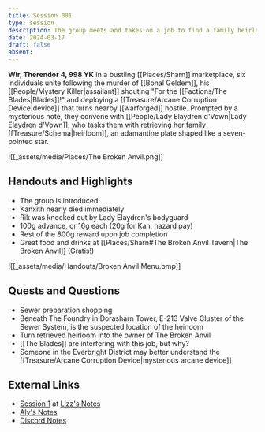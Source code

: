 ```yaml
---
title: Session 001
type: session
description: The group meets and takes on a job to find a family heirloom.
date: 2024-03-17
draft: false
absent:
---
```

**Wir, Therendor 4, 998 YK**
In a bustling [[Places/Sharn]] marketplace, six individuals unite following the murder of [[Bonal Geldem]], his [[People/Mystery Killer|assailant]] shouting "For the [[Factions/The Blades|Blades]]!" and deploying a [[Treasure/Arcane Corruption Device|device]] that turns nearby [[warforged]] hostile. Prompted by a mysterious note, they convene with [[People/Lady Elaydren d'Vown|Lady Elaydren d'Vown]], who tasks them with retrieving her family [[Treasure/Schema|heirloom]], an adamantine plate shaped like a seven-pointed star.

![[_assets/media/Places/The Broken Anvil.png]]
## Handouts and Highlights
- The group is introduced  
- Kanxith nearly died immediately  
- Rik was knocked out by Lady Elaydren's bodyguard  
- 100g advance, or 16g each (20g for Kan, hazard pay)  
- Rest of the 800g reward upon job completion  
- Great food and drinks at [[Places/Sharn#The Broken Anvil Tavern|The Broken Anvil]] (Gratis!)

![[_assets/media/Handouts/Broken Anvil Menu.bmp]]

## Quests and Questions
- Sewer preparation shopping  
- Beneath The Foundry in Dorasharn Tower, E-213 Valve Cluster of the Sewer System, is the suspected location of the heirloom  
- Turn retrieved heirloom into the owner of The Broken Anvil  
- [[The Blades]] are interfering with this job, but why?  
- Someone in the Everbright District may better understand the [[Treasure/Arcane Corruption Device|mysterious arcane device]]

## External Links
- [Session 1](https://docs.google.com/document/d/1J33aBWlHE9Q3B2MMNnUZiaMUoW-X7qpKUtETTQmvalc/edit#heading=h.sl90rdeiuqb) at [Lizz's Notes](https://docs.google.com/document/d/1J33aBWlHE9Q3B2MMNnUZiaMUoW-X7qpKUtETTQmvalc/edit)
- [Aly's Notes](https://docs.google.com/document/d/1fSQjHnHHLE2g8VXjjjo7_mex3K2nn8vOA5Q_iREG5QU/edit)
- [Discord Notes](https://discord.com/channels/283480767844057088/1208993465531105380/1218285298421862410)
